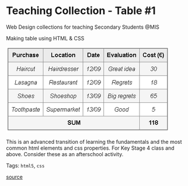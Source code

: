 # Teaching Collection - Table #1
Web Design collections for teaching Secondary Students @MIS

Making table using HTML & CSS

![alt text][screenshot]

[screenshot]: screenshot.png "Table#1 Screenshot"

This is an advanced transition of learning the fundamentals and the most common html elements and css properties. For Key Stage 4 class and above. Consider these as an afterschool activity.


Tags: `html5`, `css`

[source](https://developer.mozilla.org/en-US/docs/Learn/HTML/Tables/Advanced)
